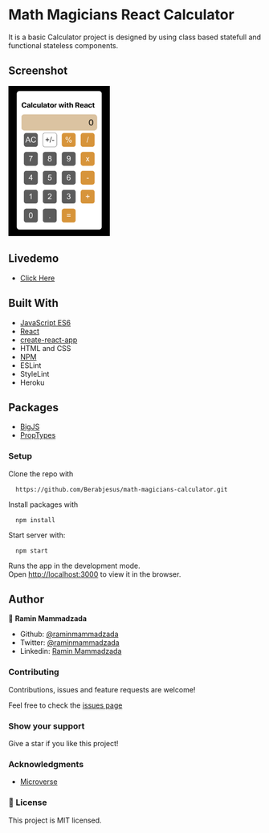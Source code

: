 # Math Magicians React Calculator

It is a basic Calculator project is designed by using class based statefull and functional stateless components.

## Screenshot

<img src="./docs/images/screenshot.png" width="40%" height="auto" />

## Livedemo

- [Click Here](https://calculator-with-react-ramin.herokuapp.com)

## Built With

- [JavaScript ES6](https://www.javascript.com/) 
- [React](https://reactjs.org/)
- [create-react-app](https://github.com/facebook/create-react-app)
- HTML and CSS
- [NPM](https://www.npmjs.com/)
- ESLint
- StyleLint
- Heroku

## Packages
- [BigJS](https://github.com/MikeMcl/big.js/)
- [PropTypes](https://www.npmjs.com/package/prop-types)

### Setup

Clone the repo with

```
  https://github.com/Berabjesus/math-magicians-calculator.git
```

Install packages with

```
  npm install
```

Start server with:

```
  npm start
```
Runs the app in the development mode.\
Open [http://localhost:3000](http://localhost:3000) to view it in the browser.


## Author

👤 **Ramin Mammadzada**

- Github: [@raminmammadzada](https://github.com/raminmammadzada)
- Twitter: [@raminmammadzada](https://twitter.com/raminmammadzada)
- Linkedin: [Ramin Mammadzada](https://www.linkedin.com/in/raminmammadzada/)

### Contributing

Contributions, issues and feature requests are welcome!

Feel free to check the [issues page](https://github.com/RaminMammadzada/calculator-with-react/issues)

### Show your support

Give a star if you like this project!

### Acknowledgments

- [Microverse](https://www.microverse.org/)

### 📝 License

This project is MIT licensed.
